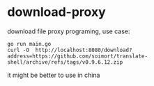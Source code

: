 # download-proxy
download file proxy programing, use case:
```
go run main.go
curl -O  http://localhost:8080/download?address=https://github.com/soimort/translate-shell/archive/refs/tags/v0.9.6.12.zip
```
it might be better to use in china